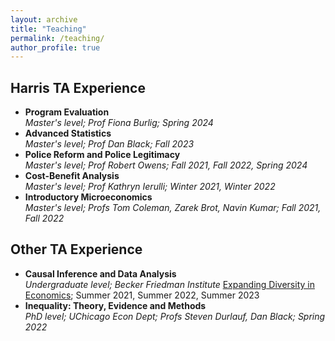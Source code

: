 ```yaml
---
layout: archive
title: "Teaching"
permalink: /teaching/
author_profile: true
---
```


## Harris TA Experience
-  **Program Evaluation**<br>
<em>Master's level; Prof Fiona Burlig; Spring 2024</em>
-  **Advanced Statistics**<br>
<em>Master's level; Prof Dan Black; Fall 2023 </em>
-  **Police Reform and Police Legitimacy**<br>
<em>Master's level; Prof Robert Owens; Fall 2021, Fall 2022, Spring 2024</em>
-  **Cost-Benefit Analysis**<br>
  <em>Master's level; Prof Kathryn Ierulli; Winter 2021, Winter 2022 </em>
-  **Introductory Microeconomics**<br>
<em> Master's level; Profs Tom Coleman, Zarek Brot, Navin Kumar; Fall 2021, Fall 2022 </em>

## Other TA Experience
-  **Causal Inference and Data Analysis**<br>
<em>Undergraduate level;  Becker Friedman Institute </em>
     [Expanding Diversity in Economics](https://bfi.uchicago.edu/ede/); Summer 2021, Summer 2022, Summer 2023
-  **Inequality: Theory, Evidence and Methods**<br>
<em>PhD level;  UChicago Econ Dept; Profs Steven Durlauf, Dan Black; Spring 2022 </em>
    
